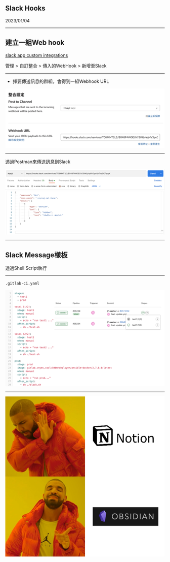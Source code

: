 ## Slack Hooks
2023/01/04

---

## 建立一組Web hook

[slack app custom integrations](https://cnyesteam.slack.com/apps/manage/custom-integrations)


管理 > 自訂整合 > 傳入的WebHook > 新增至Slack

---

* 擇要傳送訊息的群組，會得到一組Webhook URL

![PostToChannel](./postToChannel.png)

---

透過Postman來傳送訊息到Slack

![Postman example](./postman.png)

---
Slack Message樣板
---

透過Shell Script執行


---
`.gitlab-ci.yaml`

![gitlab.yaml](./gitlab-ci.png)


---

![notion v.s. obisian](notion_obsidian.png)